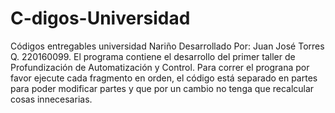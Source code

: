 # C-digos-Universidad
Códigos entregables universidad Nariño
Desarrollado Por: Juan José Torres Q. 220160099.
El programa contiene el desarrollo del primer taller de Profundización de Automatización y Control.
Para correr el prograna por favor ejecute cada fragmento en orden, el código está separado en partes para poder modificar partes y que por un cambio no tenga que recalcular cosas innecesarias.
